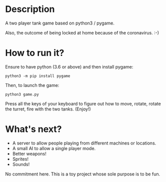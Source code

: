 # Description

A two player tank game based on python3 / pygame.

Also, the outcome of being locked at home because of the coronavirus. :-)


# How to run it?

Ensure to have python (3.6 or above) and then install pygame:

    python3 -m pip install pygame

Then, to launch the game:

    python3 game.py

Press all the keys of your keyboard to figure out how to move, rotate,
rotate the turret, fire with the two tanks. (Enjoy!)


# What's next?

 * A server to allow people playing from different machines or locations.
 * A small AI to allow a single player mode.
 * Better weapons!
 * Sprites!
 * Sounds!

No commitment here. This is a toy project whose sole purpose is to be fun.
